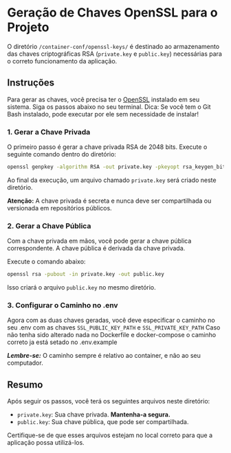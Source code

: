 # Geração de Chaves OpenSSL para o Projeto

O diretório `/container-conf/openssl-keys/` é destinado ao armazenamento das chaves criptográficas RSA (`private.key` e `public.key`) necessárias para o correto funcionamento da aplicação.

## Instruções

Para gerar as chaves, você precisa ter o [OpenSSL](https://www.openssl.org/source/) instalado em seu sistema. Siga os passos abaixo no seu terminal.
Dica: Se você tem o Git Bash instalado, pode executar por ele sem necessidade de instalar!

### 1. Gerar a Chave Privada

O primeiro passo é gerar a chave privada RSA de 2048 bits. Execute o seguinte comando dentro do diretório:

```bash
openssl genpkey -algorithm RSA -out private.key -pkeyopt rsa_keygen_bits:2048
```

Ao final da execução, um arquivo chamado `private.key` será criado neste diretório.

**Atenção:** A chave privada é secreta e nunca deve ser compartilhada ou versionada em repositórios públicos.

### 2. Gerar a Chave Pública

Com a chave privada em mãos, você pode gerar a chave pública correspondente. A chave pública é derivada da chave privada.

Execute o comando abaixo:

```bash
openssl rsa -pubout -in private.key -out public.key
```

Isso criará o arquivo `public.key` no mesmo diretório.

### 3. Configurar o Caminho no .env

Agora com as duas chaves geradas, você deve especificar o caminho no seu .env com as chaves `SSL_PUBLIC_KEY_PATH` e `SSL_PRIVATE_KEY_PATH`
Caso não tenha sido alterado nada no Dockerfile e docker-compose o caminho correto ja está setado no .env.example

***Lembre-se:*** O caminho sempre é relativo ao container, e não ao seu computador.

## Resumo

Após seguir os passos, você terá os seguintes arquivos neste diretório:

- `private.key`: Sua chave privada. **Mantenha-a segura.**
- `public.key`: Sua chave pública, que pode ser compartilhada.

Certifique-se de que esses arquivos estejam no local correto para que a aplicação possa utilizá-los.